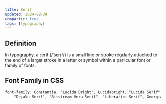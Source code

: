 ```yaml
---
title: Serif
updated: 2024-02-08
compartir: true
tags: [typography]
---
```


## Definition

In typography, a serif (/ˈsɛrɪf/) is a small line or stroke regularly attached to the end of a larger stroke in a letter or symbol within a particular font or family of fonts.

## Font Family in CSS

```css
font-family: Constantia, "Lucida Bright", Lucidabright, "Lucida Serif", Lucida,
    "DejaVu Serif", "Bitstream Vera Serif", "Liberation Serif", Georgia, serif;
```
